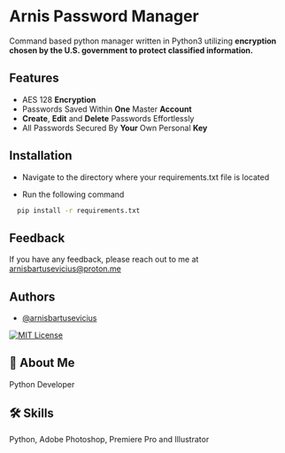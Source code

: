 
# Arnis Password Manager

Command based python manager written in Python3 utilizing **encryption chosen by the U.S. government to protect classified information.**
## Features

- AES 128 **Encryption**
- Passwords Saved Within **One** Master **Account**
- **Create**, **Edit** and **Delete** Passwords Effortlessly
- All Passwords Secured By **Your** Own Personal **Key**
## Installation

- Navigate to the directory where your requirements.txt file is located

- Run the following command

```bash
  pip install -r requirements.txt
```

## Feedback

If you have any feedback, please reach out to me at arnisbartusevicius@proton.me


## Authors

- [@arnisbartusevicius](https://github.com/arnisbartusevicius)

[![MIT License](https://img.shields.io/badge/License-MIT-green.svg)](https://choosealicense.com/licenses/mit/)


## 🚀 About Me
Python Developer


## 🛠 Skills
Python, Adobe Photoshop, Premiere Pro and Illustrator

